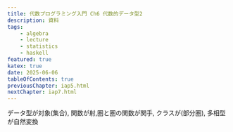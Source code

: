 ```yaml
---
title: 代数プログラミング入門 Ch6 代数的データ型2
description: 資料
tags:
    - algebra
    - lecture
    - statistics
    - haskell
featured: true
katex: true
date: 2025-06-06
tableOfContents: true
previousChapter: iap5.html
nextChapter: iap7.html
---
```


データ型が対象(集合), 関数が射,圏と圏の関数が関手, クラスが(部分圏), 多相型が自然変換
